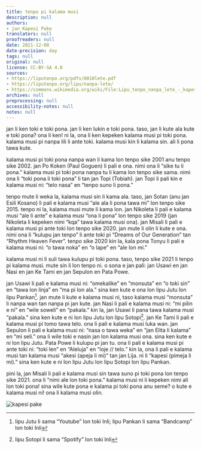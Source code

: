 ```yaml
---
title: tenpo pi kalama musi
description: null
authors:
- jan Kapesi Pake
translators: null
proofreaders: null
date: 2021-12-08
date-precision: day
tags: null
original: null
license: CC-BY-SA 4.0
sources:
- https://liputenpo.org/pdfs/0010lete.pdf
- https://liputenpo.org/lipu/nanpa-lete/
- https://commons.wikimedia.org/wiki/File:Lipu_tenpo_nanpa_lete_-_kapesi_Pake.png
archives: null
preprocessing: null
accessibility-notes: null
notes: null
---
```


jan li ken toki e toki pona. jan li ken lukin e toki pona. taso, jan li kute ala kute e toki pona? ona li ken! ni la, ona li ken kepeken kalama musi pi toki pona. kalama musi pi nanpa lili li ante toki. kalama musi kin li kalama sin. ali li pona tawa kute.

kalama musi pi toki pona nanpa wan li kama lon tenpo sike 2001 anu tenpo sike 2002. jan Po Koken (Paul Goguen) li pali e ona. nimi ona li “sike tu li pona.” kalama musi pi toki pona nanpa tu li kama lon tenpo sike sama. nimi ona li “toki pona li toki pona” li tan jan Topi (Tobiah). jan Topi li pali kin e kalama musi ni: “telo nasa” en “tenpo suno li pona.”

tenpo mute li weka la, kalama musi sin li kama ala. taso, jan Sotan (anu jan Esili Kosano) li pali e kalama musi “ale ala li pona tawa mi” lon tenpo sike 2015. tenpo ni la, kalama musi mute li kama lon. jan Nikoleta li pali e kalama musi “ale li ante” e kalama musi “ona li pona” lon tenpo sike 2019 (jan Nikoleta li kepeken nimi “kqa” tawa kalama musi ona). jan Misali li pali e kalama musi pi ante toki lon tenpo sike 2020. jan mute li olin li kute e ona. nimi ona li “kulupu jan tenpo” li ante toki pi “Dreams of Our Generation” tan “Rhythm Heaven Fever”. tenpo sike 2020 kin la, kala pona Tonyu li pali e kalama musi ni: “o tawa noka” en “o lape” en “ale lon mi.”

kalama musi ni li suli tawa kulupu pi toki pona. taso, tenpo sike 2021 li tenpo pi kalama musi. mute sin li lon tenpo ni. o sona e jan pali: jan Usawi en jan Nasi en jan Ke Tami en jan Sepulon en Pata Powe.

jan Usawi li pali e kalama musi ni: “omekalike” en “monsuta” en “o toki sin” en “tawa lon linja” en “ma pi lon ala.” sina ken kute e ona lon lipu Jutu lon lipu Pankan[^1]. jan mute li kute e kalama musi ni, taso kalama musi “monsuta” li nanpa wan tan nanpa pi jan kute. jan Nasi li pali e kalama musi ni: “mi pilin e ni” en “wile soweli” en “pakala.” kin la, jan Usawi li pana tawa kalama musi “pakala.” sina ken kute e ni lon lipu Jutu lon lipu Sotopi[^2]. jan Ke Tami li pali e kalama musi pi tomo tawa telo. ona li pali e kalama musi luka wan. jan Sepulon li pali e kalama musi ni: “nasa o tawa weka” en “jan Elita li kalama” en “mi seli.” ona li wile toki e nasin jan lon kalama musi ona. sina ken kute e ni lon lipu Jutu. Pata Powe li kulupu pi jan tu. ona li pali e kalama musi pi ante toki ni: “toki len” en “Aleluja” en “loje // telo.” kin la, ona li pali e kalama musi tan kalama musi “akesi (apeja li mi)” tan jan Lija. ni li “kapesi (pimeja li mi).” sina ken kute e ni lon lipu Jutu lon lipu Sotopi lon lipu Pankan.

pini la, jan Misali li pali e kalama musi sin tawa suno pi toki pona lon tenpo sike 2021. ona li “nimi ale lon toki pona.” kalama musi ni li kepeken nimi ali lon toki pona! sina wile kute pona e kalama pi toki pona anu seme? o kute e kalama musi ni! ona li kalama musi olin.

![kapesi pake](https://upload.wikimedia.org/wikipedia/commons/3/30/Lipu_tenpo_nanpa_lete_-_kapesi_Pake.png)

[^1]: lipu Jutu li sama “Youtube” lon toki Inli; lipu Pankan li sama “Bandcamp” lon toki Inli

[^2]: lipu Sotopi li sama “Spotify” lon toki Inli